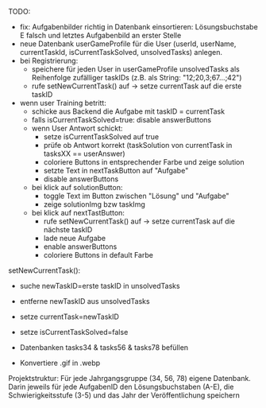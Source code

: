 TODO:
- fix: Aufgabenbilder richtig in Datenbank einsortieren: Lösungsbuchstabe E falsch und letztes Aufgabenbild an erster Stelle
- neue Datenbank userGameProfile für die User (userId, userName, currentTaskId, isCurrentTaskSolved, unsolvedTasks) anlegen.
- bei Registrierung:
    - speichere für jeden User in userGameProfile unsolvedTasks als Reihenfolge zufälliger taskIDs (z.B. als String: "12;20,3;67...;42")
    - rufe setNewCurrentTask() auf -> setze currentTask auf die erste taskID
- wenn user Training betritt:
    - schicke aus Backend die Aufgabe mit taskID = currentTask
    - falls isCurrentTaskSolved=true: disable answerButtons
    - wenn User Antwort schickt:
        - setze isCurrentTaskSolved auf true
        - prüfe ob Antwort korrekt (taskSolution von currentTask in tasksXX == userAnswer)
        - coloriere Buttons in entsprechender Farbe und zeige solution
        - setzte Text in nextTaskButton auf "Aufgabe"
        - disable answerButtons
    - bei klick auf solutionButton:
        - toggle Text im Button zwischen "Lösung" und "Aufgabe"
        - zeige solutionImg bzw taskImg
    - bei klick auf nextTastButton:
        - rufe setNewCurrentTask() auf -> setze currentTask auf die nächste taskID
        - lade neue Aufgabe
        - enable answerButtons
        - coloriere Buttons in default Farbe

setNewCurrentTask():
- suche newTaskID=erste taskID in unsolvedTasks
- entferne newTaskID aus unsolvedTasks
- setze currentTask=newTaskID
- setze isCurrentTaskSolved=false

- Datenbanken tasks34 & tasks56 & tasks78 befüllen
- Konvertiere .gif in .webp


Projektstruktur:
Für jede Jahrgangsgruppe (34, 56, 78) eigene Datenbank.
Darin jeweils für jede AufgabenID den Lösungsbuchstaben (A-E), die Schwierigkeitsstufe (3-5) und das Jahr der Veröffentlichung speichern
